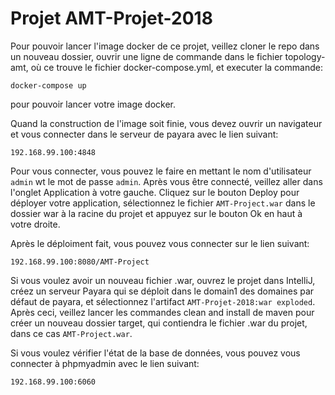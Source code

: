 # Projet AMT-Projet-2018

Pour pouvoir lancer l'image docker de ce projet, veillez cloner le repo dans un nouveau dossier, 
ouvrir une ligne de commande dans le fichier topology-amt, où ce trouve le fichier docker-compose.yml, 
et executer la commande:

```docker-compose up```

pour pouvoir lancer votre image docker.

Quand la construction de l'image soit finie, vous devez ouvrir un navigateur et vous connecter dans le 
serveur de payara avec le lien suivant:

```192.168.99.100:4848```

Pour vous connecter, vous pouvez le faire en mettant le nom d'utilisateur `admin` wt le mot de passe `admin`.
Après vous être connecté, veillez aller dans l'onglet Application à votre gauche. Cliquez sur le bouton Deploy
pour déployer votre application, sélectionnez le fichier `AMT-Project.war` dans le dossier war à la racine du 
projet et appuyez sur le bouton Ok en haut à votre droite.

Après le déploiment fait, vous pouvez vous connecter sur le lien suivant:

```192.168.99.100:8080/AMT-Project```

Si vous voulez avoir un nouveau fichier .war, ouvrez le projet dans IntelliJ, créez un serveur Payara qui se 
déploit dans le domain1 des domaines par défaut de payara, et sélectionnez l'artifact `AMT-Projet-2018:war exploded`.
Après ceci, veillez lancer les commandes clean and install de maven pour créer un nouveau dossier target, qui 
contiendra le fichier .war du projet, dans ce cas `AMT-Project.war`.

Si vous voulez vérifier l'état de la base de données, vous pouvez vous connecter à phpmyadmin avec le lien 
suivant:

```192.168.99.100:6060```